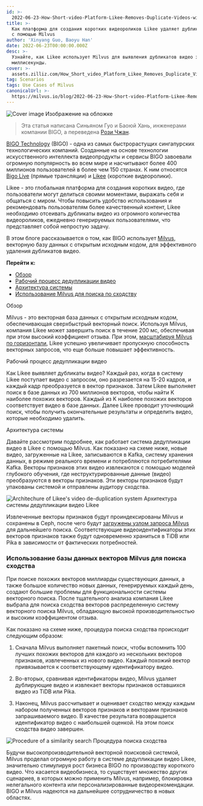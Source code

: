 ```yaml
---
id: >-
  2022-06-23-How-Short-video-Platform-Likee-Removes-Duplicate-Videos-with-Milvus.md
title: >-
  Как платформа для создания коротких видеороликов Likee удаляет дубликаты видео
  с помощью Milvus
author: 'Xinyang Guo, Baoyu Han'
date: 2022-06-23T00:00:00.000Z
desc: >-
  Узнайте, как Likee использует Milvus для выявления дубликатов видео за
  миллисекунды.
cover: >-
  assets.zilliz.com/How_Short_video_Platform_Likee_Removes_Duplicate_Videos_with_Milvus_07bd75ec82.png
tag: Scenarios
tags: Use Cases of Milvus
canonicalUrl: >-
  https://milvus.io/blog/2022-06-23-How-Short-video-Platform-Likee-Removes-Duplicate-Videos-with-Milvus.md
---
```

<p>
  
   <span class="img-wrapper"> <img translate="no" src="https://assets.zilliz.com/How_Short_video_Platform_Likee_Removes_Duplicate_Videos_with_Milvus_07bd75ec82.png" alt="Cover image" class="doc-image" id="cover-image" />
   </span> <span class="img-wrapper"> <span>Изображение на обложке</span> </span></p>
<blockquote>
<p>Эта статья написана Синьяном Гуо и Баоюй Хань, инженерами компании BIGO, а переведена <a href="https://www.linkedin.cn/incareer/in/rosie-zhang-694528149">Рози Чжан</a>.</p>
</blockquote>
<p><a href="https://www.bigo.sg/">BIGO Technology</a> (BIGO) - одна из самых быстрорастущих сингапурских технологических компаний. Созданные на основе технологии искусственного интеллекта видеопродукты и сервисы BIGO завоевали огромную популярность во всем мире и насчитывают более 400 миллионов пользователей в более чем 150 странах. К ним относятся <a href="https://www.bigo.tv/bigo_intro/en.html?hk=true">Bigo Live</a> (прямые трансляции) и <a href="https://likee.video/">Likee</a> (короткие видеоролики).</p>
<p>Likee - это глобальная платформа для создания коротких видео, где пользователи могут делиться своими моментами, выражать себя и общаться с миром. Чтобы повысить удобство использования и рекомендовать пользователям более качественный контент, Likee необходимо отсеивать дубликаты видео из огромного количества видеороликов, ежедневно генерируемых пользователями, что представляет собой непростую задачу.</p>
<p>В этом блоге рассказывается о том, как BIGO использует <a href="https://milvus.io">Milvus</a>, векторную базу данных с открытым исходным кодом, для эффективного удаления дубликатов видео.</p>
<p><strong>Перейти к:</strong></p>
<ul>
<li><a href="#Overview">Обзор</a></li>
<li><a href="#Video-deduplication-workflow">Рабочий процесс дедупликации видео</a></li>
<li><a href="#System-architecture">Архитектура системы</a></li>
<li><a href="#Using-Milvus-vector-database-to-power-similarity-search">Использование Milvus для поиска по сходству</a></li>
</ul>
<custom-h1>Обзор</custom-h1><p>Milvus - это векторная база данных с открытым исходным кодом, обеспечивающая сверхбыстрый векторный поиск. Используя Milvus, компания Likee может завершить поиск в течение 200 мс, обеспечивая при этом высокий коэффициент отзыва. При этом, <a href="https://milvus.io/docs/v2.0.x/scaleout.md#Scale-a-Milvus-Cluster">масштабируя Milvus по горизонтали</a>, Likee успешно увеличивает пропускную способность векторных запросов, что еще больше повышает эффективность.</p>
<custom-h1>Рабочий процесс дедупликации видео</custom-h1><p>Как Likee выявляет дубликаты видео? Каждый раз, когда в систему Likee поступает видео с запросом, оно разрезается на 15-20 кадров, и каждый кадр преобразуется в вектор признаков. Затем Likee выполняет поиск в базе данных из 700 миллионов векторов, чтобы найти K наиболее похожих векторов. Каждый из K наиболее похожих векторов соответствует видео в базе данных. Далее Likee проводит уточняющий поиск, чтобы получить окончательные результаты и определить видео, которые необходимо удалить.</p>
<custom-h1>Архитектура системы</custom-h1><p>Давайте рассмотрим подробнее, как работает система дедупликации видео в Likee с помощью Milvus. Как показано на схеме ниже, новые видео, загруженные на Likee, записываются в Kafka, систему хранения данных, в режиме реального времени и потребляются потребителями Kafka. Векторы признаков этих видео извлекаются с помощью моделей глубокого обучения, где неструктурированные данные (видео) преобразуются в векторы признаков. Эти векторы признаков будут упакованы системой и отправлены аудитору сходства.</p>
<p>
  
   <span class="img-wrapper"> <img translate="no" src="https://assets.zilliz.com/Likee_1_6f7ebcd8fc.png" alt="Architechure of Likee's video de-duplication system" class="doc-image" id="architechure-of-likee's-video-de-duplication-system" />
   </span> <span class="img-wrapper"> <span>Архитектура системы дедупликации видео Likee</span> </span></p>
<p>Извлеченные векторы признаков будут проиндексированы Milvus и сохранены в Ceph, после чего будут <a href="https://milvus.io/blog/deep-dive-5-real-time-query.md">загружены узлом запроса Milvus</a> для дальнейшего поиска. Соответствующие видеоидентификаторы этих векторов признаков также будут одновременно храниться в TiDB или Pika в зависимости от фактических потребностей.</p>
<h3 id="Using-Milvus-vector-database-to-power-similarity-search" class="common-anchor-header">Использование базы данных векторов Milvus для поиска сходства</h3><p>При поиске похожих векторов миллиарды существующих данных, а также большое количество новых данных, генерируемых каждый день, создают большие проблемы для функциональности системы векторного поиска. После тщательного анализа компания Likee выбрала для поиска сходства векторов распределенную систему векторного поиска Milvus, обладающую высокой производительностью и высоким коэффициентом отзыва.</p>
<p>Как показано на схеме ниже, процедура поиска сходства происходит следующим образом:</p>
<ol>
<li><p>Сначала Milvus выполняет пакетный поиск, чтобы вспомнить 100 лучших похожих векторов для каждого из нескольких векторов признаков, извлеченных из нового видео. Каждый похожий вектор привязывается к соответствующему идентификатору видео.</p></li>
<li><p>Во-вторых, сравнивая идентификаторы видео, Milvus удаляет дублирующие видео и извлекает векторы признаков оставшихся видео из TiDB или Pika.</p></li>
<li><p>Наконец, Milvus рассчитывает и оценивает сходство между каждым набором полученных векторов признаков и векторами признаков запрашиваемого видео. В качестве результата возвращается идентификатор видео с наибольшей оценкой. На этом поиск сходства видео завершен.</p></li>
</ol>
<p>
  
   <span class="img-wrapper"> <img translate="no" src="https://assets.zilliz.com/02_a24d251c8f.png" alt="Procedure of a similarity search" class="doc-image" id="procedure-of-a-similarity-search" />
   </span> <span class="img-wrapper"> <span>Процедура поиска сходства</span> </span></p>
<p>Будучи высокопроизводительной векторной поисковой системой, Milvus проделал огромную работу в системе дедупликации видео Likee, значительно стимулируя рост бизнеса BIGO по производству короткого видео. Что касается видеобизнеса, то существует множество других сценариев, в которых можно применить Milvus, например, блокировка нелегального контента или персонализированные видеорекомендации. BIGO и Milvus надеются на дальнейшее сотрудничество в новых областях.</p>
